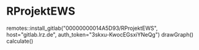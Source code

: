 # RProjektEWS

remotes::install_gitlab("00000000014A5D93/RProjektEWS", host="gitlab.lrz.de", auth_token="3skxu-KwocEGsxiYNeQg")
drawGraph()
calculate()

